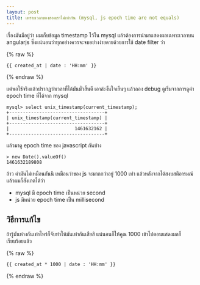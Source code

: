 ```yaml
---
layout: post
title: เพราะเวลาของสองเราไม่เท่ากัน (mysql, js epoch time are not equals)
---
```


เรื่องมันมีอยู่ว่า ผมเก็บข้อมูล timestamp ไว้ใน mysql แล้วต้องการนำมาแสดงผลเฉพาะเวลาบน angularjs ซึ่งแน่นอนว่าทุกอย่างควรจะจบอย่างง่ายดายด้วยการใช้ date filter ว่า

{% raw %}
```html
{{ created_at | date : 'HH:mm' }}
```
{% endraw %}

แต่พอใช้จริงแล้วปรากฏว่าเวลาที่ได้มันมั่วสิ้นดี เอาล่ะงั้นใจเย็นๆ แล้วลอง debug ดูเริ่มจากการดูค่า epoch time ที่ได้จาก mysql

```
mysql> select unix_timestamp(current_timestamp);
+-----------------------------------+
| unix_timestamp(current_timestamp) |
+-----------------------------------+
|                        1461632162 |
+-----------------------------------+
```

แล้วมาดู epoch time ของ javascript กันบ้าง

```
> new Date().valueOf()
1461632189808
```

อ้าว ค่ามันไม่เหมือนกันนิ เหมือนว่าของ js จะมากกว่าอยู่ 1000 เท่า แล้วหลังจากได้สงบสติอารมณ์แล้วผมก็สังเกตได้ว่า

* mysql มี epoch time เป็นหน่วย second
* js มีหน่วย epoch time เป็น millisecond

## วิธีการแก้ไข

ถ้ารู้มันห่างกันเท่าไหร่ก็จับทำให้มันเท่ากันเสียสิ แน่นอนก็ให้คูณ 1000 เข้าไปตอนแสดงผลก็เรียบร้อยแล้ว

{% raw %}
```html
{{ created_at * 1000 | date : 'HH:mm' }}
```
{% endraw %}

